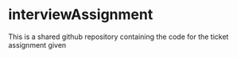 # interviewAssignment
This is a shared github repository containing the code for the ticket assignment given
